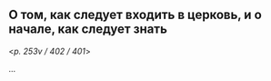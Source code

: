 ## О том, как следует входить в церковь, и о начале, как следует знать 

<*p. 253v / 402 / 401*>

...

